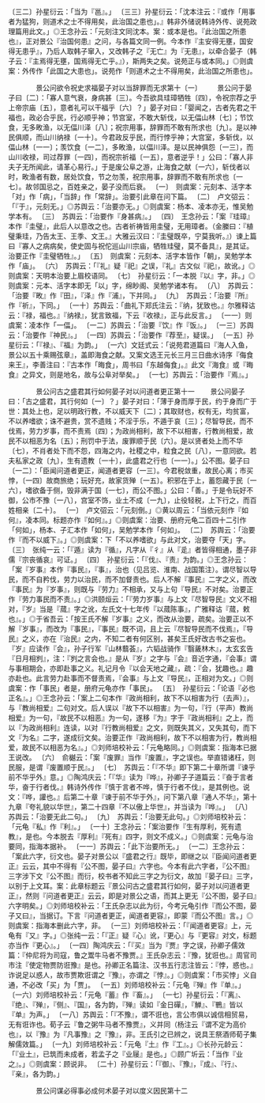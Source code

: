 <!-- { "loadSidebar": true } -->
〔三二〕孙星衍云：「当为『邕』。」
〔三三〕孙星衍云：「沈本注云：『或作「用事者为猛狗，则道术之士不得用矣，此治国之患也」。』韩非外储说韩诗外传、说苑政理篇用此文。」◎王念孙云：「元刻注文同沈本。案：或本是也。『此治国之所患也』，正对景公『治国何患』之问，与各篇文同一例。今本作『主安得无壅，国安得无患乎』，乃后人取韩子窜入，又改韩子之『无亡』为『无患』，以牵合晏子（韩子云：『主焉得无壅，国焉得无亡乎。』），斯两失之矣。说苑正与或本同。」◎则虞案：外传作「此国之大患也」。说苑作「则道术之士不得用矣，此治国之所患也」。



　　　　景公问欲令祝史求福晏子对以当辞罪而无求第十〔一〕
　　景公问于晏子曰〔二〕：「寡人意气衰，身病甚〔三〕。今吾欲具珪璋牺牲〔四〕，令祝宗荐之乎上帝宗庙〔五〕，意者礼可以干福乎〔六〕？」晏子对曰：「婴闻之，古者先君之干福也，政必合乎民，行必顺乎神；节宫室，不敢大斩伐，以无偪山林〔七〕；节饮食，无多畋渔，以无偪川泽〔八〕；祝宗用事，辞罪而不敢有所求也〔九〕。是以神民俱顺，而山川纳禄〔一十〕。今君政反乎民，而行悖乎神；大宫室，多斩伐，以偪山林〔一一〕；羡饮食〔一二〕，多畋渔，以偪川泽。是以民神俱怨〔一三〕，而山川收禄，司过荐罪〔一四〕，而祝宗祈福〔一五〕，意者逆乎！」公曰：「寡人非夫子无所闻此，请革心易行。」于是废公阜之游，止海食之献〔一六〕，斩伐者以时，畋渔者有数，居处饮食，节之勿羡，祝宗用事，辞罪而不敢有所求也〔一七〕。故邻国忌之，百姓亲之，晏子没而后衰。
〔一〕　则虞案：元刻本、活字本「对」作「病」，「当辞」作「常辞」。治要引此章在问下篇。
〔二〕　卢文弨云：「『于』，元刻无。」◎苏舆云：「治要亦无。」◎则虞案：杨本、凌本亦无，惟吴勉学本有。
〔三〕　苏舆云：「治要作『身甚病』。」
〔四〕　王念孙云：「案『珪璋』本作『圭璧』，此后人以意改之也。古者祈祷皆用圭璧，无用璋者。（金縢曰：『植璧秉珪，乃告太王、王季、文王。』大雅云汉曰：『圭璧既卒，宁莫我听。』）谏上篇曰『寡人之病病矣，使史固与祝佗巡山川宗庙，牺牲珪璧，莫不备具』，是其证。治要正作『圭璧牺牲』。」
〔五〕　则虞案：元刻本、活字本皆作「朝」，吴勉学本作「庙」。
〔六〕　苏舆云：「『礼』疑『祀』之误，『礼』古文似『祀』，故讹。」◎则虞案：天明本治要上眉校语同。
〔七〕　孙星衍云：「一本脱『以』字，非。」◎则虞案：元本、活字本即无「以」字，绵眇阁、吴勉学诸本有。
〔八〕　苏舆云：「治要『畋』作『田』，『泽』作『浦』，下并同。」
〔九〕　苏舆云：「治要『所』作『祈』，下同。」
〔一十〕苏舆云：「曲礼下郑氏注云：『纳，犹致也。』尔雅释诂云：『禄，福也。』『纳禄』，犹言致福，下云『收禄』，正与此反言。」
〔一一〕则虞案：凌本作「一偪」。
〔一二〕苏舆云：「治要『饮』作『饭』。」
〔一三〕苏舆云：「治要作『神民』。」
〔一四〕苏舆云：「治要作『荐至』，疑误。」
〔一五〕孙星衍云：「『禄』、『福』为韵。」
〔一六〕文廷式云：「说苑君道篇曰『海人入鱼，景公以五十乘赐弦章』，盖即海食之献。又案文选王元长三月三日曲水诗序『侮食来王』，李善注曰：『古本作「晦食」，周书曰「东越侮食」。』此文『海食』或『晦食』之异文，则是地名，故与公阜对举矣。」
〔一七〕苏舆云：「治要作『焉』。」



　　　　景公问古之盛君其行如何晏子对以问道者更正第十一
　　景公问晏子曰：「古之盛君，其行何如〔一〕？」晏子对曰：「薄于身而厚于民，约于身而广于世：其处上也，足以明政行教，不以威天下〔二〕；其取财也，权有无，均贫富，不以养嗜欲；诛不避贵，赏不遗贱；不淫于乐，不遁于哀〔三〕；尽智导民，而不伐焉，劳力岁事，而不责焉〔四〕；为政尚相利，故下不以相害，行教尚相爱，故民不以相恶为名〔五〕；刑罚中于法，废罪顺于民〔六〕。是以贤者处上而不华〔七〕，不肖者处下而不怨，四海之内，社稷之中，粒食之民〔八〕，一意同欲。若夫私家之政〔九〕，生有遗教〔一十〕，此盛君之行也〔一一〕。」公不图。晏子曰〔一二〕：「臣闻问道者更正，闻道者更容〔一三〕。今君税敛重，故民心离；市买悖，〔一四〕故商旅绝；玩好充，故家货殚〔一五〕。积邪在于上，蓄怨藏于民〔一六〕，嗜欲备于侧，毁非满于国〔一七〕，而公不图。」公曰：「善。」于是令玩好不御，公市不豫〔一八〕，宫室不饰，业土不成〔一九〕，止役轻税，上下行之，而百姓相亲〔二十〕。
〔一〕　卢文弨云：「元刻倒。」◎黄以周云：「当依元刻作『如何』，凌本同。标题亦作『如何』。」◎则虞案：治要、册府元龟二百四十二引作「何如」，杨本、子汇本作「如何」，吴勉学本作「何如」。
〔二〕　苏舆云：「治要作『而不以威下』。」◎则虞案：下「不以养嗜欲」与此对文，治要夺「天」字。
〔三〕　张纯一云：「『遁』读为『循』，凡字从『彳』从『辵』者皆得相通，墨子非儒『宗丧循哀』可证。」
〔四〕　孙星衍云：「『伐』、『责』为韵。」◎王念孙云：「案『岁事』本作『事民』，『事』，治也（见吕览、淮南、战国策注）。谓尽智以导民，而不自矜伐，劳力以治民，而不加督责也。后人不解『事民』二字之义，而改『事民』为『岁事』，则既与『劳力』不相承，又与上句『导民』不对矣。治要正作『劳力事民而不责』。」◎洪颐烜云：「『劳力岁事』与上文『尽智导民』文义不相对，『岁』当是『蒇』字之讹，左氏文十七年传『以蒇陈事』，广雅释诂『蒇，敕也』。」◎于省吾云：「按王氏不解『岁事』之义，而改从治要，疏矣。治要正以不解『岁事』，而改为『事民』，『事民』既不词，且上云『尽智导民而不伐焉』，『导民』之义，亦在『治民』之内，不知二者有何区别，甚矣王氏好改古书之妄也。『岁』应读作『会』，孙子行军『山林蘙荟』，六韬战骑作『翳薉林木』，太玄玄告『日月相刿』，注：『刿之言会也。』是从『岁』之字与『会』音近字通，『会事』谓与事相期会，亦即赴事之义。礼记月令『以会天地之藏』，疏：『会，犹趣也。』趣亦赴也。此言劳力赴事而不督责焉，『会事』与上文『导民』，正相对为文。」◎则虞案：作「事民」者是，册府元龟亦作「事民」。
〔五〕　孙星衍云：「论语『必也正名』。」◎王念孙云：「案上二句本作『政尚相利，故下不以相害为行（去声）』，与『教尚相爱』二句对文。后人误以『故下不以相害』为一句，『行（平声）教尚相爱』为一句，『故民不以相恶』为一句，遂移『为』字于『政尚相利』之上，而以『为政尚相利』连读，以对『行教尚相爱』之文，则既失其义，又失其句，而下文『为名』二字，遂成衍文矣。治要正作『政尚相利，故下不以相害为行，教尚相爱，故民不以相恶为名』。」◎刘师培校补云：「元龟略同。」◎则虞案：指海本已据王说改。
〔六〕　俞樾云：「案『废罪』当作『废置』，字之误也。举直错诸枉，则民服，是谓『废置顺于民』。」
〔七〕　苏舆云：「『不华』即下第二十章所谓『谏乎前不华乎外』意。」◎陶鸿庆云：「『华』读为『哗』，孙卿子子道篇云：『奋于言者华，奋于行者伐。』韩诗外传作『慎于言者不哗，慎于行者不伐』，是其例也。说文：『哗，讙也。』后第二十章『谏于前不华于外』，问下第八章『通人不华』，第十九章『夸礼貌以华世』，第二十四章『不以傲上华世』，并当读为『哗』。」
〔八〕　苏舆云：「治要无此二句。」
〔九〕　苏舆云：「治要无此句。」◎刘师培校补云：「元龟『私』作『利』。」
〔一十〕王念孙云：「案治要作『生有厚利，死有遗教』，是也。今本脱去『厚利』『死有』四字，则文不成义。」◎则虞案：元龟与治要同，指海本据补。
〔一一〕苏舆云：「此下治要所无。」
〔一二〕王念孙云：「案此六字，衍文也。晏子对景公以『盛君之行』既毕，即继之以『臣闻问道者更正』云云，其中不得有『公不图，晏子曰』六字也。今本有此六字者，『公不图』三字涉下文『公不图』而衍，校书者不知此三字之为衍文，故加『晏子曰』三字，以别于上文耳。案：此章标题云『景公问古之盛君其行如何，晏子对以问道者更正』，然则『问道者更正』云云，即是对景公之语，而其上更无『公不图，晏子曰』六字明矣。」◎刘师培校补云：「王氏杂志以此为衍，今考元龟引作『而公不图，晏子又曰』，当据订。下言『问道者更正，闻道者更容』，即蒙『而公不图』言。」◎则虞案：指海本删此六字，非。
〔一三〕刘师培校补云：「『闻道者更容』上，元龟有『又』字。」◎张纯一云：「『正』疑『心』讹，『更心』与『更容』对文，标题亦当作『更心』。」
〔一四〕陶鸿庆云：「『买』当为『贾』字之误，孙卿子儒效篇：『仲尼将为司寇，鲁之鬻牛马者不豫贾。』王氏杂志云：『豫，犹诳也。』周官司市注『使定物贾防诳豫』是也。孙卿正名篇注、汉书五行志注皆云：『悖，惑也。』诈说足以惑人，故市贾欺诳谓之『豫』，亦谓之『悖』。」◎则虞案：「市买悖」义自通，不必改「买」为「贾」。
〔一五〕刘师培校补云：「元龟『殚』作『单』。」
〔一六〕刘师培校补云：「元龟『蓄』作『畜』。」
〔一七〕孙星衍云：「『离』、『绝』、『殚』，『侧』、『国』，各为韵，『殚』读如『金日磾』，『觯』、『鷤』皆以『单』为声。」
〔一八〕苏舆云：「『不豫』，谓不诳也，言公市俱以诚信相贸易，无有诳诈也。荀子云『鲁之粥牛马者不豫贾』，义并同（杨注云『谓不定为高价也』，以『豫』为『凡事豫』之『豫』，非。王氏引之已辨之，说具王祭酒师荀子集解儒效篇。」
〔一九〕刘师培校补云：「元龟『土』作『工』。」◎长孙元龄云：「『业土』，已筑而未成者，若孟子之『业屦』是也。」◎顾广圻云：「当作『业之』。」◎则虞案：顾说非。
〔二十〕孙星衍云：「『御』、『豫』，『成』、『行』、『亲』，各为韵。」




　　　　景公问谋必得事必成何术晏子对以度义因民第十二
